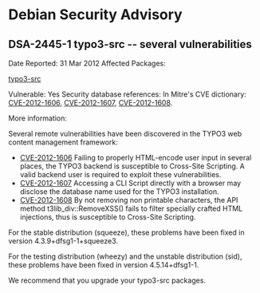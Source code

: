 
Debian Security Advisory
========================


DSA-2445-1 typo3-src -- several vulnerabilities
-----------------------------------------------



Date Reported:
31 Mar 2012
Affected Packages:

[typo3-src](https://packages.debian.org/src:typo3-src)

Vulnerable:
Yes
Security database references:
In Mitre's CVE dictionary: [CVE-2012-1606](https://security-tracker.debian.org/tracker/CVE-2012-1606), [CVE-2012-1607](https://security-tracker.debian.org/tracker/CVE-2012-1607), [CVE-2012-1608](https://security-tracker.debian.org/tracker/CVE-2012-1608).  

More information:

Several remote vulnerabilities have been discovered in the TYPO3 web
content management framework:


* [CVE-2012-1606](https://security-tracker.debian.org/tracker/CVE-2012-1606)
Failing to properly HTML-encode user input in several places,
 the TYPO3 backend is susceptible to Cross-Site Scripting. A
 valid backend user is required to exploit these
 vulnerabilities.
* [CVE-2012-1607](https://security-tracker.debian.org/tracker/CVE-2012-1607)
Accessing a CLI Script directly with a browser may disclose
 the database name used for the TYPO3 installation.
* [CVE-2012-1608](https://security-tracker.debian.org/tracker/CVE-2012-1608)
By not removing non printable characters, the API method
 t3lib\_div::RemoveXSS() fails to filter specially crafted HTML
 injections, thus is susceptible to Cross-Site Scripting.


For the stable distribution (squeeze), these problems have been fixed in
version 4.3.9+dfsg1-1+squeeze3.


For the testing distribution (wheezy) and the unstable distribution
(sid), these problems have been fixed in version 4.5.14+dfsg1-1.


We recommend that you upgrade your typo3-src packages.





